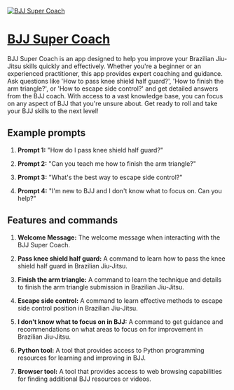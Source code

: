 [![BJJ Super Coach](https://files.oaiusercontent.com/file-9rU33ZpOvckdpzxRW9G44HGm?se=2123-10-16T11%3A22%3A47Z&sp=r&sv=2021-08-06&sr=b&rscc=max-age%3D31536000%2C%20immutable&rscd=attachment%3B%20filename%3D09671acb-971b-4602-b80b-777882d2b0e8.png&sig=zKbmoTQeVJTKiKSPkYGBRgkArVv5HQQENmSDHFMNar8%3D)](https://chat.openai.com/g/g-ihQ49OK29-bjj-super-coach)

# [BJJ Super Coach](https://chat.openai.com/g/g-ihQ49OK29-bjj-super-coach)

BJJ Super Coach is an app designed to help you improve your Brazilian Jiu-Jitsu skills quickly and effectively. Whether you're a beginner or an experienced practitioner, this app provides expert coaching and guidance. Ask questions like 'How to pass knee shield half guard?', 'How to finish the arm triangle?', or 'How to escape side control?' and get detailed answers from the BJJ coach. With access to a vast knowledge base, you can focus on any aspect of BJJ that you're unsure about. Get ready to roll and take your BJJ skills to the next level!

## Example prompts

1. **Prompt 1:** "How do I pass knee shield half guard?"

2. **Prompt 2:** "Can you teach me how to finish the arm triangle?"

3. **Prompt 3:** "What's the best way to escape side control?"

4. **Prompt 4:** "I'm new to BJJ and I don't know what to focus on. Can you help?"

## Features and commands

1. **Welcome Message:** The welcome message when interacting with the BJJ Super Coach.

2. **Pass knee shield half guard:** A command to learn how to pass the knee shield half guard in Brazilian Jiu-Jitsu.

3. **Finish the arm triangle:** A command to learn the technique and details to finish the arm triangle submission in Brazilian Jiu-Jitsu.

4. **Escape side control:** A command to learn effective methods to escape side control position in Brazilian Jiu-Jitsu.

5. **I don't know what to focus on in BJJ:** A command to get guidance and recommendations on what areas to focus on for improvement in Brazilian Jiu-Jitsu.

6. **Python tool:** A tool that provides access to Python programming resources for learning and improving in BJJ.

7. **Browser tool:** A tool that provides access to web browsing capabilities for finding additional BJJ resources or videos.